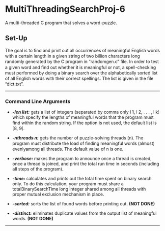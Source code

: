 # MultiThreadingSearchProj-6
A multi-threaded C program that solves a word-puzzle.

 ## Set-Up

The goal is to ﬁnd and print out all occurrences of meaningful English words with a certain length in a given string of two billion characters long randomly generated by the C program in “randomgen.c” ﬁle.  In order to test a given word and ﬁnd out whether it is meaningful or not, a spell-checking must performed by doing a binary search over the alphabetically sorted list of all English words with their correct spellings. The list is given in the ﬁle “dict.txt”.
***
 ### Command Line Arguments
- ***-len list:*** gets a list of integers (separated by comma only l 1, l 2, . . . , l k) which specify the                                 lengths of meaningful words that the program must ﬁnd within the random string. If                                 the option is not used, the default list is [8, 9].

- ***-nthreads n:*** gets the number of puzzle-solving threads (n). The program must distribute the load of ﬁnding meaningful words (almost) evenlyamong all threads. The default value of n is one.

- ***-verbose:*** makes the program to announce once a thread is created, once a thread is joined, and print the total run time in seconds (including all steps of the program).

- ***-time:*** calculates and prints out the total time spent on binary search only. To do this calculation, your program must share a totalBinarySearchTime long integer shared among all threads with proper mutual exclusion mechanism in place.

- ***-sorted:*** sorts the list of found words before printing out. **(NOT DONE)**

- ***-distinct:*** eliminates duplicate values from the output list of meaningful words. **(NOT DONE)**
***

